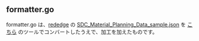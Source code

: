 ## formatter.go
formatter.go は、[rededge](https://github.com/latonaio/rededge) の [SDC_Material_Planning_Data_sample.json](https://github.com/latonaio/rededge/blob/main/samples/SDC_Material_Planning_Data_sample.json) を [こちら](https://mholt.github.io/json-to-go/) のツールでコンバートしたうえで、加工を加えたものです。  
